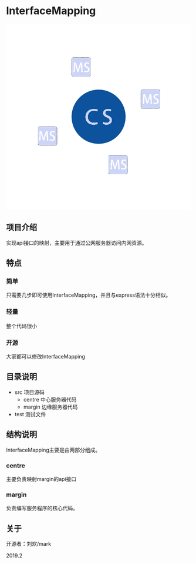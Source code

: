 # InterfaceMapping

![logo](logo.png)

## 项目介绍

实现api接口的映射，主要用于通过公网服务器访问内网资源。

## 特点

### 简单

只需要几步即可使用InterfaceMapping，并且与express语法十分相似。

### 轻量

整个代码很小

### 开源

大家都可以修改InterfaceMapping

## 目录说明

- src 项目源码
  - centre 中心服务器代码 
  - margin 边缘服务器代码
- test 测试文件

## 结构说明

InterfaceMapping主要是由两部分组成。

### centre

主要负责映射margin的api接口

### margin

负责编写服务程序的核心代码。

## 关于

开源者：刘欢/mark

2019.2

​	
